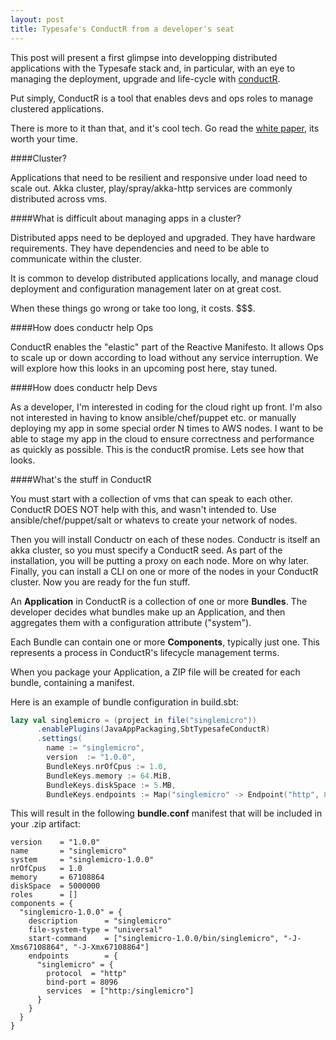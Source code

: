 ```yaml
---
layout: post
title: Typesafe's ConductR from a developer's seat
---
```


This post will present a first glimpse into developping distributed applications with the Typesafe stack and, in particular, with an eye to managing the deployment, upgrade and life-cycle with [conductR](http://typesafe.com/products/conductr).

Put simply, ConductR is a tool that enables devs and ops roles to manage clustered applications.

There is more to it than that, and it's cool tech. Go read the [white paper](http://info.typesafe.com/COLL-20XX-ConductR-WP_LP.html?lst=WS&lsd=COLL-20XX-ConductR-WP&_ga=1.64711343.1443869017.1408561680), its worth your time.

####Cluster?

Applications that need to be resilient and responsive under load need to scale out. Akka cluster, play/spray/akka-http services are commonly distributed across vms. 

####What is difficult about managing apps in a cluster?

Distributed apps need to be deployed and upgraded. They have hardware requirements. They have dependencies and need to be able to communicate within the cluster.

It is common to develop distributed applications locally, and manage cloud deployment and configuration management later on at great cost. 

When these things go wrong or take too long, it costs. $$$.


####How does conductr help Ops

ConductR enables the "elastic" part of the Reactive Manifesto. It allows Ops to scale up or down according to load without any service interruption. We will explore how this looks in an upcoming post here, stay tuned. 


####How does conductr help Devs

As a developer, I'm interested in coding for the cloud right up front. I'm also not interested in having to know ansible/chef/puppet etc. or manually deploying my app in some special order N times to AWS nodes. I want to be able to stage my app in the cloud to ensure correctness and performance as quickly as possible. This is the conductR promise. Lets see how that looks.

####What's the stuff in ConductR

You must start with a collection of vms that can speak to each other. ConductR DOES NOT help with this, and wasn't intended to. Use ansible/chef/puppet/salt or whatevs to create your network of nodes. 

Then you will install Conductr on each of these nodes. Conductr is itself an akka cluster, so you must specify a ConductR seed. As part of the installation, you will be putting a proxy on each node. More on why later. Finally, you can install a CLI on one or more of the nodes in your ConductR cluster. Now you are ready for the fun stuff.


An **Application** in ConductR is a collection of one or more **Bundles**. The developer decides what bundles make up an Application, and then aggregates them with a configuration attribute ("system").

Each Bundle can contain one or more **Components**, typically just one. This represents a process in ConductR's lifecycle management terms.

When you package your Application, a ZIP file will be created for each bundle, containing a manifest.

Here is an example of bundle configuration in build.sbt:

```scala
lazy val singlemicro = (project in file("singlemicro"))
      .enablePlugins(JavaAppPackaging,SbtTypesafeConductR)
      .settings(
        name := "singlemicro",
        version  := "1.0.0",
        BundleKeys.nrOfCpus := 1.0,
        BundleKeys.memory := 64.MiB,
        BundleKeys.diskSpace := 5.MB,
        BundleKeys.endpoints := Map("singlemicro" -> Endpoint("http", 8096, Set(URI("http:/singlemicro")))))
```
This will result in the following **bundle.conf** manifest that will be included in your .zip artifact:


```
version    = "1.0.0"
name       = "singlemicro"
system     = "singlemicro-1.0.0"
nrOfCpus   = 1.0
memory     = 67108864
diskSpace  = 5000000
roles      = []
components = {
  "singlemicro-1.0.0" = {
    description      = "singlemicro"
    file-system-type = "universal"
    start-command    = ["singlemicro-1.0.0/bin/singlemicro", "-J-Xms67108864", "-J-Xmx67108864"]
    endpoints        = {
      "singlemicro" = {
        protocol  = "http"
        bind-port = 8096
        services  = ["http:/singlemicro"]
      }
    }
  }
}
```

        
























